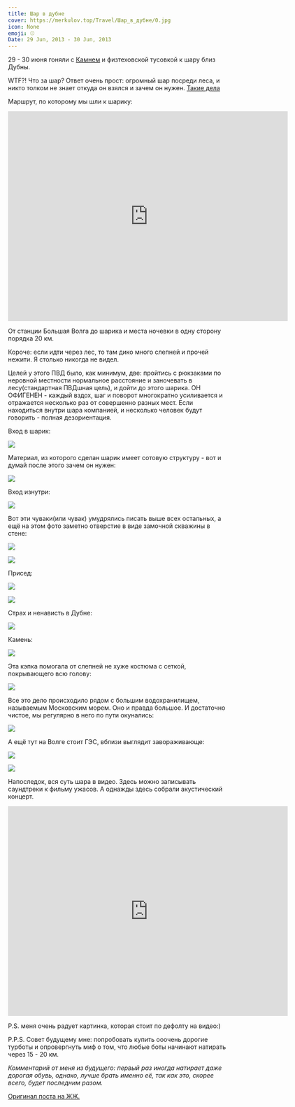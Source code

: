 ```yaml
---
title: Шар в дубне
cover: https://merkulov.top/Travel/Шар_в_дубне/0.jpg
icon: None
emoji: ⚾
Date: 29 Jun, 2013 - 30 Jun, 2013
---
```


29 - 30 июня гоняли с [Камнем](https://vk.com/the_best_goose) и физтеховской тусовкой к шару близ Дубны.

WTF?! Что за шар?
Ответ очень прост: огромный шар посреди леса, и никто толком не знает откуда он взялся и зачем он нужен. [Такие дела](http://ru.wikipedia.org/wiki/%D0%A8%D0%B0%D1%80_%D0%BE%D0%BA%D0%BE%D0%BB%D0%BE_%D0%94%D1%83%D0%B1%D0%BD%D1%8B)

Маршрут, по которому мы шли к шарику:

<p><div class="res_emb_block">
<iframe width="640" height="480" src="https://yandex.ru/map-widget/v1/-/CCsvMJ~A" frameborder="0" allowfullscreen></iframe>
</div></p>

От станции Большая Волга до шарика и места ночевки в одну сторону порядка 20 км.

Короче: если идти через лес, то там дико много слепней и прочей нежити. Я столько никогда не видел.

Целей у этого ПВД было, как минимум, две:  пройтись с рюкзаками по неровной местности нормальное расстояние и заночевать в лесу(стандартная ПВДшная цель), и дойти до этого шарика. ОН ОФИГЕНЕН - каждый вздох, шаг и поворот многократно усиливается и отражается несколько раз от совершенно разных мест. Если находиться внутри шара компанией, и несколько человек будут говорить - полная дезориентация.

Вход в шарик:

![](https://merkulov.top/Travel/Шар_в_дубне/1.jpg)

Материал, из которого сделан шарик имеет сотовую структуру - вот и думай после этого зачем он нужен:

![](https://merkulov.top/Travel/Шар_в_дубне/2.jpg)

Вход изнутри:

![](https://merkulov.top/Travel/Шар_в_дубне/3.jpg)

Вот эти чуваки(или чувак) умудрялись писать выше всех остальных, а ещё на этом фото заметно отверстие в виде замочной скважины в стене:

![](https://merkulov.top/Travel/Шар_в_дубне/4.jpg)

![](https://merkulov.top/Travel/Шар_в_дубне/5.jpg)

Присед:

![](https://merkulov.top/Travel/Шар_в_дубне/6.jpg)

![](https://merkulov.top/Travel/Шар_в_дубне/7.jpg)

Страх и ненависть в Дубне:

![](https://merkulov.top/Travel/Шар_в_дубне/8.jpg)

Камень:

![](https://merkulov.top/Travel/Шар_в_дубне/9.jpg)

Эта кэпка помогала от слепней не хуже костюма с сеткой, покрывающего всю голову:

![](https://merkulov.top/Travel/Шар_в_дубне/10.jpg)

Все это дело происходило рядом с большим водохранилищем, называемым Московским морем. Оно и правда большое. И достаточно чистое, мы регулярно в него по пути окунались:

![](https://merkulov.top/Travel/Шар_в_дубне/11.jpg)

А ещё тут на Волге стоит ГЭС, вблизи выглядит завораживающе:

![](https://merkulov.top/Travel/Шар_в_дубне/12.jpg)

![](https://merkulov.top/Travel/Шар_в_дубне/13.jpg)

Напоследок, вся суть шара в видео. Здесь можно записывать саундтреки к фильму ужасов. А однажды здесь собрали акустический концерт.

<p><div class="res_emb_block">
    <iframe width="640" height="480" src="https://www.youtube.com/embed/Wn_XMdt0owg" frameborder="0" allowfullscreen></iframe>
    </div></p>

P.S. меня очень радует картинка, которая стоит по дефолту на видео:)

P.P.S. Совет будущему мне: попробовать купить ооочень дорогие турботы и опровергнуть миф о том, что любые боты начинают натирать через 15 - 20 км.

*Комментарий от меня из будущего: первый раз иногда натирает даже дорогая обувь, однако, лучше брать именно её, так как это, скорее всего, будет последним разом.*

[Оригинал поста на ЖЖ.](https://bratishkin.livejournal.com/915.html)

